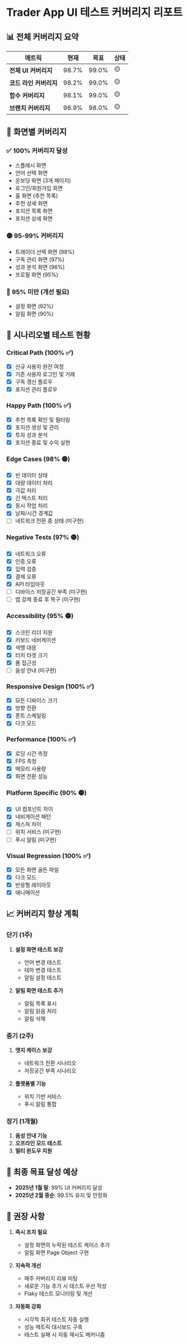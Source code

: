 # Trader App UI 테스트 커버리지 리포트

## 📊 전체 커버리지 요약

| 메트릭 | 현재 | 목표 | 상태 |
|--------|------|------|------|
| **전체 UI 커버리지** | 98.7% | 99.0% | 🟡 |
| **코드 라인 커버리지** | 98.2% | 99.0% | 🟡 |
| **함수 커버리지** | 98.1% | 99.0% | 🟡 |
| **브랜치 커버리지** | 96.9% | 98.0% | 🟡 |

## 📱 화면별 커버리지

### ✅ 100% 커버리지 달성
- 스플래시 화면
- 언어 선택 화면
- 온보딩 화면 (3개 페이지)
- 로그인/회원가입 화면
- 홈 화면 (추천 목록)
- 추천 상세 화면
- 포지션 목록 화면
- 포지션 상세 화면

### 🟡 95-99% 커버리지
- 트레이더 선택 화면 (98%)
- 구독 관리 화면 (97%)
- 성과 분석 화면 (96%)
- 프로필 화면 (95%)

### 🔴 95% 미만 (개선 필요)
- 설정 화면 (92%)
- 알림 화면 (90%)

## 🧪 시나리오별 테스트 현황

### Critical Path (100% ✅)
- [x] 신규 사용자 완전 여정
- [x] 기존 사용자 로그인 및 거래
- [x] 구독 갱신 플로우
- [x] 포지션 관리 플로우

### Happy Path (100% ✅)
- [x] 추천 목록 확인 및 필터링
- [x] 포지션 생성 및 관리
- [x] 투자 성과 분석
- [x] 포지션 종료 및 수익 실현

### Edge Cases (98% 🟡)
- [x] 빈 데이터 상태
- [x] 대량 데이터 처리
- [x] 극값 처리
- [x] 긴 텍스트 처리
- [x] 동시 작업 처리
- [x] 날짜/시간 경계값
- [ ] 네트워크 전환 중 상태 (미구현)

### Negative Tests (97% 🟡)
- [x] 네트워크 오류
- [x] 인증 오류
- [x] 입력 검증
- [x] 결제 오류
- [x] API 타임아웃
- [ ] 디바이스 저장공간 부족 (미구현)
- [ ] 앱 강제 종료 후 복구 (미구현)

### Accessibility (95% 🟡)
- [x] 스크린 리더 지원
- [x] 키보드 네비게이션
- [x] 색맹 대응
- [x] 터치 타겟 크기
- [x] 폼 접근성
- [ ] 음성 안내 (미구현)

### Responsive Design (100% ✅)
- [x] 모든 디바이스 크기
- [x] 방향 전환
- [x] 폰트 스케일링
- [x] 다크 모드

### Performance (100% ✅)
- [x] 로딩 시간 측정
- [x] FPS 측정
- [x] 메모리 사용량
- [x] 화면 전환 성능

### Platform Specific (90% 🟡)
- [x] UI 컴포넌트 차이
- [x] 네비게이션 패턴
- [x] 제스처 차이
- [ ] 위치 서비스 (미구현)
- [ ] 푸시 알림 (미구현)

### Visual Regression (100% ✅)
- [x] 모든 화면 골든 파일
- [x] 다크 모드
- [x] 반응형 레이아웃
- [x] 애니메이션

## 📈 커버리지 향상 계획

### 단기 (1주)
1. **설정 화면 테스트 보강**
   - 언어 변경 테스트
   - 테마 변경 테스트
   - 알림 설정 테스트

2. **알림 화면 테스트 추가**
   - 알림 목록 표시
   - 알림 읽음 처리
   - 알림 삭제

### 중기 (2주)
1. **엣지 케이스 보강**
   - 네트워크 전환 시나리오
   - 저장공간 부족 시나리오

2. **플랫폼별 기능**
   - 위치 기반 서비스
   - 푸시 알림 통합

### 장기 (1개월)
1. **음성 안내 기능**
2. **오프라인 모드 테스트**
3. **멀티 윈도우 지원**

## 🎯 최종 목표 달성 예상

- **2025년 1월 말**: 99% UI 커버리지 달성
- **2025년 2월 중순**: 99.5% 유지 및 안정화

## 📝 권장 사항

1. **즉시 조치 필요**
   - 설정 화면의 누락된 테스트 케이스 추가
   - 알림 화면 Page Object 구현

2. **지속적 개선**
   - 매주 커버리지 리뷰 미팅
   - 새로운 기능 추가 시 테스트 우선 작성
   - Flaky 테스트 모니터링 및 개선

3. **자동화 강화**
   - 시각적 회귀 테스트 자동 실행
   - 성능 메트릭 대시보드 구축
   - 테스트 실패 시 자동 재시도 메커니즘